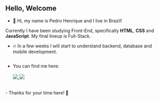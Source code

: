 ## Hello, Welcome

- 👋 Hi, my name is Pedro Henrique and I live in Brazil!

Currently I have been studying Front-End, specifically <strong>HTML</strong>, <strong>CSS</strong> and <strong>JavaScript</strong>. My final lineup is Full-Stack.

- :fire: In a few weeks I will start to understand backend, database and mobile development.

<img href="https://github-readme-stats.vercel.app/api/top-langs/?username={DevMatosElysium}&theme=blue-green">

- You can find me here: <br><br>
<a href="https://instagram.com/matoshenrique_"> <img src="https://img.shields.io/badge/Instagram-E4405F?style=for-the-badge&logo=instagram&logoColor=white"> </a>
<a href="https://www.linkedin.com/in/dev-pedro"> <img src="https://img.shields.io/badge/LinkedIn-0077B5?style=for-the-badge&logo=linkedin&logoColor=white"> </a>
<br>
- Thanks for your time here! 🚀
